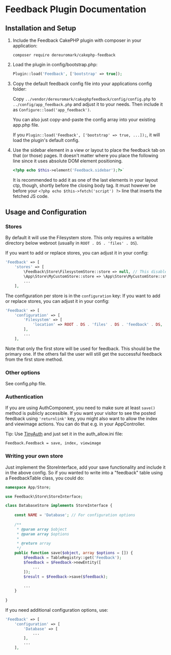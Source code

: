 # Feedback Plugin Documentation

## Installation and Setup

1. Include the Feedback CakePHP plugin with composer in your application:
	```
	composer require dereuromark/cakephp-feedback
	```
2. Load the plugin in config/bootstrap.php:
	```php
	Plugin::load('Feedback', ['bootstrap' => true]);
	```

3. Copy the default feedback config file into your applications config folder:

	Copy `../vendor/dereuromark/cakephpfeedback/config/config.php` to `../config/app_feedback.php`
	and adjust it to your needs. Then include it as `Configure::load('app_feedback')`.
	
	You can also just copy-and-paste the config array into your existing app.php file.
	
	If you `Plugin::load('Feedback', ['bootstrap' => true, ...]);`, it will load the plugin's default config.

4. Use the sidebar element in a view or layout to place the feedback tab on that (or those) pages. 
	It doesn't matter where you place the following line since it uses absolute DOM element positioning.
	```php
	<?php echo $this->element('Feedback.sidebar');?>`
	```
	It is recommended to add it as one of the last elements in your layout ctp, though, shortly before the closing body tag.
	It must however be before your `<?php echo $this->fetch('script') ?>` line that inserts the fetched JS code.

## Usage and Configuration

### Stores
By default it will use the Filesystem store. This only requires a writable directory below webroot (usually in `ROOT . DS . 'files' . DS`).

If you want to add or replace stores, you can adjust it in your config:
```php
'Feedback' => [
	'stores' => [
		\Feedback\Store\FilesystemStore::store => null, // This disables the default
		\App\Store\MyCustomStore::store => \App\Store\MyCustomStore::store,
		...
	],
```

The configuration per store is in the `configuration` key:
If you want to add or replace stores, you can adjust it in your config:
```php
'Feedback' => [
	'configuration' => [
		'Filesystem' => [
			'location' => ROOT . DS . 'files' . DS . 'feedback' . DS,
		],
		...
	],
```

Note that only the first store will be used for feedback. This should be the primary one.
If the others fail the user will still get the successful feedback from the first store method.

### Other options

See config.php file.

### Authentication
If you are using AuthComponent, you need to make sure at least `save()` method is publicly accessible.
If you want your visitor to see the posted feedback using `'returnlink'` key, you might also want to allow the index and viewimage actions. 
You can do that e.g. in your AppController.

Tip: Use [TinyAuth](https://github.com/dereuromark/cakephp-tinyauth) and just set it in the auth_allow.ini file:
```
Feedback.Feedback = save, index, viewimage
```

### Writing your own store

Just implement the StoreInterface, add your save functionality and include it in the above config.
So if you wanted to write into a "feedback" table using a FeedbackTable class, you could do:

```php
namespace App/Store;

use Feedback\Store\StoreInterface;

class DatabaseStore implements StoreInterface {
	
	const NAME = 'Database'; // For configuration options
	
	/**
	 * @param array $object
	 * @param array $options
	 *
	 * @return array
	 */
	public function save($object, array $options = []) {
		$Feedback = TableRegistry::get('Feedback');
		$feedback = $Feedback->newEntity([
			...
		]);
		$result = $Feedback->save($feedback);
		
		...
	}
	
}
```
If you need additional configuration options, use:
```php
'Feedback' => [
	'configuration' => [
		'Database' => [
			...
		],
		...
	],
```
